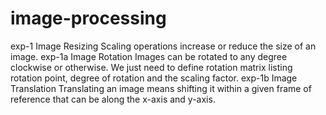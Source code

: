 # image-processing
exp-1 Image Resizing Scaling operations increase or reduce the size of an image. 
exp-1a Image Rotation Images can be rotated to any degree clockwise or otherwise. We just need to define rotation matrix listing rotation point, degree of rotation and the scaling factor. 
exp-1b Image Translation Translating an image means shifting it within a given frame of reference that can be along the x-axis and y-axis.


